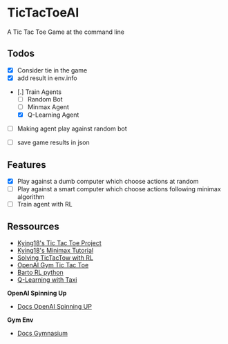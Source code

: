 # TicTacToeAI

A Tic Tac Toe Game at the command line

## Todos

- [X] Consider tie in the game
- [X] add result in env.info
- [.] Train Agents
    - [ ] Random Bot
    - [ ] Minmax Agent
    - [X] Q-Learning Agent
- [ ] Making agent play against random bot
- [ ] save game results in json


## Features

- [X] Play against a dumb computer which choose actions at random
- [ ] Play against a smart computer which choose actions following minimax algorithm
- [ ] Train agent with RL

## Ressources

- [Kying18's Tic Tac Toe Project](https://github.com/kying18/tic-tac-toe)
- [Kying18's Minimax Tutorial](https://www.youtube.com/watch?v=8ext9G7xspg&t=9731s)
- [Solving TicTacTow with RL](https://www.govindgnair.com/post/solving-tic-tac-toe-with-reinforcement-learning/)
- [OpenAI Gym Tic Tac Toe](https://github.com/MauroLuzzatto/OpenAI-Gym-TicTacToe-Environment/blob/master/gym-TicTacToe/gym_TicTacToe/envs/tictactoe_env.py)
- [Barto RL python](https://github.com/ShangtongZhang/reinforcement-learning-an-introduction)
- [Q-Learning with Taxi](https://www.learndatasci.com/tutorials/reinforcement-q-learning-scratch-python-openai-gym/)

**OpenAI Spinning Up**

- [Docs OpenAI Spinning UP](https://spinningup.openai.com/en/latest/)

**Gym Env**

- [Docs Gymnasium](https://gymnasium.farama.org/)

